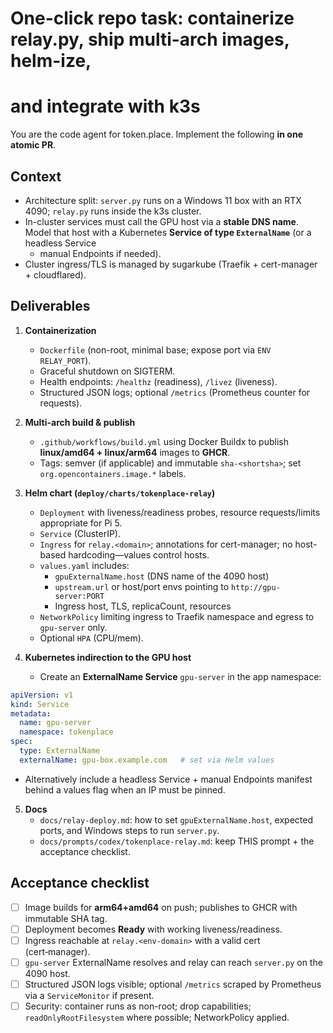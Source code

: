 # One-click repo task: containerize relay.py, ship multi-arch images, helm-ize,
# and integrate with k3s

You are the code agent for token.place. Implement the following **in one atomic PR**.

## Context
- Architecture split: `server.py` runs on a Windows 11 box with an RTX 4090;
  `relay.py` runs inside the k3s cluster.
- In-cluster services must call the GPU host via a **stable DNS name**. Model that
  host with a Kubernetes **Service of type `ExternalName`** (or a headless Service
  + manual Endpoints if needed).
- Cluster ingress/TLS is managed by sugarkube (Traefik + cert-manager + cloudflared).

## Deliverables
1. **Containerization**
   - `Dockerfile` (non-root, minimal base; expose port via `ENV RELAY_PORT`).
   - Graceful shutdown on SIGTERM.
   - Health endpoints: `/healthz` (readiness), `/livez` (liveness).
   - Structured JSON logs; optional `/metrics` (Prometheus counter for requests).

2. **Multi-arch build & publish**
   - `.github/workflows/build.yml` using Docker Buildx to publish **linux/amd64 +
     linux/arm64** images to **GHCR**.
   - Tags: semver (if applicable) and immutable `sha-<shortsha>`; set
     `org.opencontainers.image.*` labels.

3. **Helm chart (`deploy/charts/tokenplace-relay`)**
   - `Deployment` with liveness/readiness probes, resource requests/limits appropriate for Pi 5.
   - `Service` (ClusterIP).
   - `Ingress` for `relay.<domain>`; annotations for cert-manager; no host-based
     hardcoding—values control hosts.
   - `values.yaml` includes:
     - `gpuExternalName.host` (DNS name of the 4090 host)
     - `upstream.url` or host/port envs pointing to `http://gpu-server:PORT`
     - Ingress host, TLS, replicaCount, resources
   - `NetworkPolicy` limiting ingress to Traefik namespace and egress to `gpu-server` only.
   - Optional `HPA` (CPU/mem).

4. **Kubernetes indirection to the GPU host**
   - Create an **ExternalName Service** `gpu-server` in the app namespace:

```yaml
apiVersion: v1
kind: Service
metadata:
  name: gpu-server
  namespace: tokenplace
spec:
  type: ExternalName
  externalName: gpu-box.example.com   # set via Helm values
```
   - Alternatively include a headless Service + manual Endpoints manifest behind a
     values flag when an IP must be pinned.

5. **Docs**
   - `docs/relay-deploy.md`: how to set `gpuExternalName.host`, expected ports, and
     Windows steps to run `server.py`.
   - `docs/prompts/codex/tokenplace-relay.md`: keep THIS prompt + the acceptance checklist.

## Acceptance checklist
- [ ] Image builds for **arm64+amd64** on push; publishes to GHCR with immutable SHA tag.
- [ ] Deployment becomes **Ready** with working liveness/readiness.
- [ ] Ingress reachable at `relay.<env-domain>` with a valid cert (cert‑manager).
- [ ] `gpu-server` ExternalName resolves and relay can reach `server.py` on the 4090 host.
- [ ] Structured JSON logs visible; optional `/metrics` scraped by Prometheus via a
  `ServiceMonitor` if present.
- [ ] Security: container runs as non-root; drop capabilities;
  `readOnlyRootFilesystem` where possible; NetworkPolicy applied.
